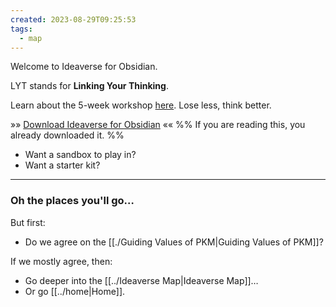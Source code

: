 ```yaml
---
created: 2023-08-29T09:25:53
tags:
  - map
---
```

Welcome to Ideaverse for Obsidian. 

LYT stands for **Linking Your Thinking**.

Learn about the 5-week workshop [here](https://www.linkingyourthinking.com/waitlist). Lose less, think better.

»» [Download Ideaverse for Obsidian](https://www.linkingyourthinking.com/myideaverse/start) «« 
%% If you are reading this, you already downloaded it. %%

- Want a sandbox to play in?
- Want a starter kit?

---
### Oh the places you'll go…
But first:

- Do we agree on the [[./Guiding Values of PKM|Guiding Values of PKM]]?

If we mostly agree, then:

- Go deeper into the [[../Ideaverse Map|Ideaverse Map]]…
- Or go [[../home|Home]].